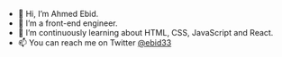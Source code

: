 - 👋 Hi, I’m Ahmed Ebid.
- 👀 I’m a front-end engineer.
- 🌱 I’m continuously learning about HTML, CSS, JavaScript and React.
- 📫 You can reach me on Twitter [@ebid33](https://twitter.com/ebid33)

<!---
ahmedebid/ahmedebid is a ✨ special ✨ repository because its `README.md` (this file) appears on your GitHub profile.
You can click the Preview link to take a look at your changes.
--->
